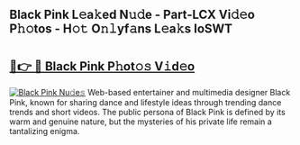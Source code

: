 ## Black Pink L𝚎a𝚔ed N𝚞𝚍e - Part-LCX Vi𝚍𝚎o P𝚑𝚘tos - H𝚘𝚝 O𝚗𝚕yf𝚊ns L𝚎a𝚔s IoSWT

# <h2><a href="http://kf15hil.oniu.top/?m=Black+Pink">🔗👉 🔴 Black Pink P𝚑ot𝚘𝚜 V𝚒d𝚎o</a></h2>

[![Black Pink Nu𝚍e𝚜](https://i.imgur.com/0qMVB7G.gif)](http://kf15hil.oniu.top/?m=Black+Pink)
Web-based entertainer and multimedia designer Black Pink, known for sharing dance and lifestyle ideas through trending dance trends and short videos. The public persona of Black Pink is defined by its warm and genuine nature, but the mysteries of his private life remain a tantalizing enigma.  
